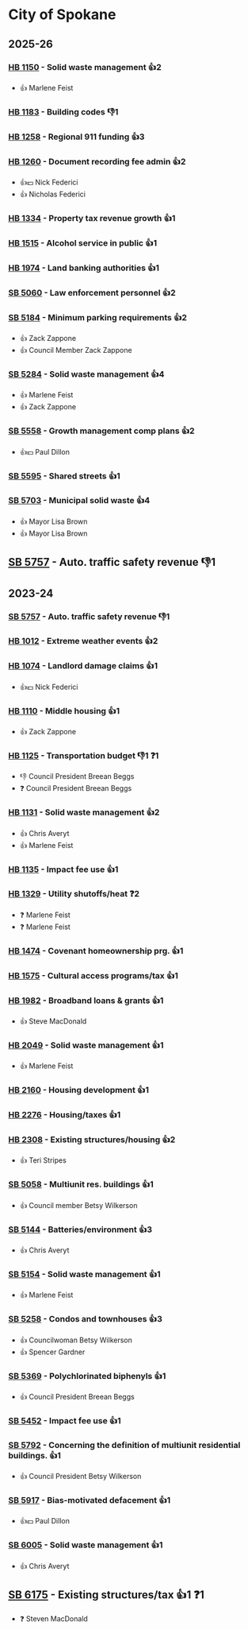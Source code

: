 # City of Spokane
## 2025-26

### [HB 1150](/bill/2025-26/hb/1150/) - Solid waste management 👍2  
* 👍 Marlene Feist

### [HB 1183](/bill/2025-26/hb/1183/) - Building codes  👎1 

### [HB 1258](/bill/2025-26/hb/1258/) - Regional 911 funding 👍3  

### [HB 1260](/bill/2025-26/hb/1260/) - Document recording fee admin 👍2  
* 👍💵 Nick Federici
* 👍 Nicholas Federici

### [HB 1334](/bill/2025-26/hb/1334/) - Property tax revenue growth 👍1  

### [HB 1515](/bill/2025-26/hb/1515/) - Alcohol service in public 👍1  

### [HB 1974](/bill/2025-26/hb/1974/) - Land banking authorities 👍1  

### [SB 5060](/bill/2025-26/sb/5060/) - Law enforcement personnel 👍2  

### [SB 5184](/bill/2025-26/sb/5184/) - Minimum parking requirements 👍2  
* 👍 Zack Zappone
* 👍 Council Member Zack Zappone

### [SB 5284](/bill/2025-26/sb/5284/) - Solid waste management 👍4  
* 👍 Marlene Feist
* 👍 Zack Zappone

### [SB 5558](/bill/2025-26/sb/5558/) - Growth management comp plans 👍2  
* 👍💵 Paul Dillon

### [SB 5595](/bill/2025-26/sb/5595/) - Shared streets 👍1  

### [SB 5703](/bill/2025-26/sb/5703/) - Municipal solid waste 👍4  
* 👍 Mayor Lisa Brown
* 👍 Mayor Lisa Brown

## [SB 5757](/bill/2025-26/sb/5757/) - Auto. traffic safety revenue  👎1 

## 2023-24

### [SB 5757](/bill/2023-24/sb/5757/) - Auto. traffic safety revenue  👎1 

### [HB 1012](/bill/2023-24/hb/1012/) - Extreme weather events 👍2  

### [HB 1074](/bill/2023-24/hb/1074/) - Landlord damage claims 👍1  
* 👍💵 Nick Federici

### [HB 1110](/bill/2023-24/hb/1110/) - Middle housing 👍1  
* 👍 Zack Zappone

### [HB 1125](/bill/2023-24/hb/1125/) - Transportation budget  👎1 ❓1
* 👎 Council President Breean Beggs
* ❓ Council President Breean Beggs

### [HB 1131](/bill/2023-24/hb/1131/) - Solid waste management 👍2  
* 👍 Chris Averyt
* 👍 Marlene Feist

### [HB 1135](/bill/2023-24/hb/1135/) - Impact fee use 👍1  

### [HB 1329](/bill/2023-24/hb/1329/) - Utility shutoffs/heat   ❓2
* ❓ Marlene Feist
* ❓ Marlene Feist

### [HB 1474](/bill/2023-24/hb/1474/) - Covenant homeownership prg. 👍1  

### [HB 1575](/bill/2023-24/hb/1575/) - Cultural access programs/tax 👍1  

### [HB 1982](/bill/2023-24/hb/1982/) - Broadband loans & grants 👍1  
* 👍 Steve MacDonald

### [HB 2049](/bill/2023-24/hb/2049/) - Solid waste management 👍1  
* 👍 Marlene Feist

### [HB 2160](/bill/2023-24/hb/2160/) - Housing development 👍1  

### [HB 2276](/bill/2023-24/hb/2276/) - Housing/taxes 👍1  

### [HB 2308](/bill/2023-24/hb/2308/) - Existing structures/housing 👍2  
* 👍 Teri Stripes

### [SB 5058](/bill/2023-24/sb/5058/) - Multiunit res. buildings 👍1  
* 👍 Council member Betsy Wilkerson

### [SB 5144](/bill/2023-24/sb/5144/) - Batteries/environment 👍3  
* 👍 Chris Averyt

### [SB 5154](/bill/2023-24/sb/5154/) - Solid waste management 👍1  
* 👍 Marlene Feist

### [SB 5258](/bill/2023-24/sb/5258/) - Condos and townhouses 👍3  
* 👍 Councilwoman Betsy Wilkerson
* 👍 Spencer Gardner

### [SB 5369](/bill/2023-24/sb/5369/) - Polychlorinated biphenyls 👍1  
* 👍 Council President Breean Beggs

### [SB 5452](/bill/2023-24/sb/5452/) - Impact fee use 👍1  

### [SB 5792](/bill/2023-24/sb/5792/) - Concerning the definition of multiunit residential buildings. 👍1  
* 👍 Council President Betsy Wilkerson

### [SB 5917](/bill/2023-24/sb/5917/) - Bias-motivated defacement 👍1  
* 👍💵 Paul Dillon

### [SB 6005](/bill/2023-24/sb/6005/) - Solid waste management 👍1  
* 👍 Chris Averyt

## [SB 6175](/bill/2023-24/sb/6175/) - Existing structures/tax 👍1  ❓1
* ❓ Steven MacDonald
